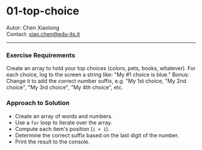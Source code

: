 # 01-top-choice
Autor: Chen Xiaolong  
Contact: xiao.chen@edu-its.it
___
### Exercise Requirements

Create an array to hold your top choices (colors, pets, books, whatever).
For each choice, log to the screen a string like: "My #1 choice is blue."
Bonus: Change it to add the correct number suffix, e.g. "My 1st choice, "My 2nd
choice", "My 3rd choice", "My 4th choice", etc.

### Approach to Solution

- Create an array of words and numbers.
- Use a `for` loop to iterate over the array.
- Compute each item's position (`i + 1`).
- Determine the correct suffix based on the last digit of the number.
- Print the result to the console.
